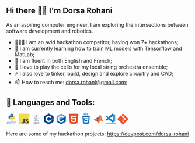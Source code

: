 ## Hi there 👋🏼 I'm Dorsa Rohani
<p>
As an aspiring computer engineer, I am exploring the intersections between software development and robotics.


- 👩🏻‍💻 I am an avid hackathon competitor, having won 7+ hackathons;
- 🌱 I am currently learning how to train ML models with Tensorflow and MatLab;
- 💬 I am fluent in both English and French;
- 🎻 I love to play the cello for my local string orchestra ensemble;
- ⚡️ I also love to tinker, build, design and explore circuitry and CAD;
- 📫 How to reach me: dorsa.rohani@gmail.com;
  </p>

## 🧰 Languages and Tools:
<p>
<!--- Python --> <code><img height="30" src="https://github.com/devicons/devicon/blob/master/icons/python/python-original-wordmark.svg"></code>
<!--- Javascript --> <code><img height="30" src="https://github.com/devicons/devicon/blob/master/icons/javascript/javascript-original.svg"></code>
<!--- Java --> <code><img height="30" src="https://github.com/devicons/devicon/blob/master/icons/java/java-original-wordmark.svg"></code>
<!--- C++ --> <code><img height="30" src="https://github.com/devicons/devicon/blob/master/icons/cplusplus/cplusplus-plain.svg"></code>
<!--- C --> <code><img height="30" src="https://github.com/devicons/devicon/blob/master/icons/c/c-original.svg"></code>
<!--- HTML --> <code><img height="30" src="https://github.com/devicons/devicon/blob/master/icons/html5/html5-plain.svg"></code>
<!--- CSS --> <code><img height="30" src="https://github.com/devicons/devicon/blob/master/icons/css3/css3-plain-wordmark.svg"></code>

<!--- MATLAB --> <code><img height="30" src="https://github.com/devicons/devicon/blob/master/icons/matlab/matlab-original.svg"></code>
<!--- VSCode --> <code><img height="30" src="https://github.com/devicons/devicon/blob/master/icons/vscode/vscode-original-wordmark.svg"></code>
<!--- Git --> <code><img height="30" src="https://github.com/devicons/devicon/blob/master/icons/git/git-original.svg"></code>
<!--- Terminal --> <!---<code><img height="30" src="https://raw.githubusercontent.com/github/explore/80688e429a7d4ef2fca1e82350fe8e3517d3494d/topics/terminal/terminal.png"></code>-->
</p>

<!--![](https://visitor-badge.laobi.icu/badge?page_id=DorsaRoh.DorsaRoh)-->

Here are some of my hackathon projects: https://devpost.com/dorsa-rohani
